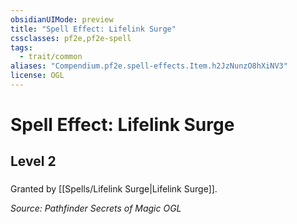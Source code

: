 ```yaml
---
obsidianUIMode: preview
title: "Spell Effect: Lifelink Surge"
cssclasses: pf2e,pf2e-spell
tags:
  - trait/common
aliases: "Compendium.pf2e.spell-effects.Item.h2JzNunzO8hXiNV3"
license: OGL
---
```

# Spell Effect: Lifelink Surge
## Level 2
### 






Granted by [[Spells/Lifelink Surge|Lifelink Surge]].

*Source: Pathfinder Secrets of Magic*
*OGL*